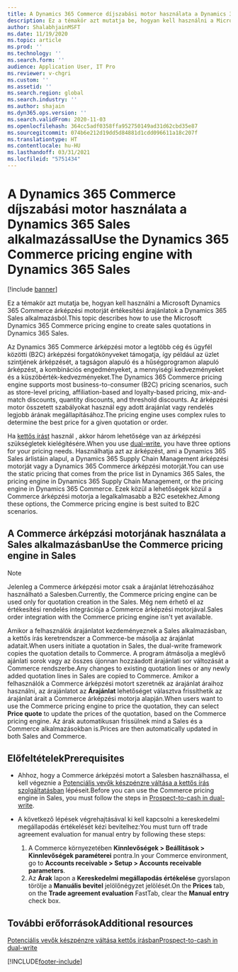 ```yaml
---
title: A Dynamics 365 Commerce díjszabási motor használata a Dynamics 365 Sales alkalmazással
description: Ez a témakör azt mutatja be, hogyan kell használni a Microsoft Dynamics 365 Commerce árképzési motorját értékesítési árajánlatok a Dynamics 365 Sales alkalmazásból.
author: ShalabhjainMSFT
ms.date: 11/19/2020
ms.topic: article
ms.prod: ''
ms.technology: ''
ms.search.form: ''
audience: Application User, IT Pro
ms.reviewer: v-chgri
ms.custom: ''
ms.assetid: ''
ms.search.region: global
ms.search.industry: ''
ms.author: shajain
ms.dyn365.ops.version: ''
ms.search.validFrom: 2020-11-03
ms.openlocfilehash: 364cc5adf0358ffa952750149ad31d62cbd35e87
ms.sourcegitcommit: 074b6e212d19dd5d84881d1cdd096611a18c207f
ms.translationtype: HT
ms.contentlocale: hu-HU
ms.lasthandoff: 03/31/2021
ms.locfileid: "5751434"
---
```

# <a name="use-the-dynamics-365-commerce-pricing-engine-with-dynamics-365-sales"></a><span data-ttu-id="52c5a-103">A Dynamics 365 Commerce díjszabási motor használata a Dynamics 365 Sales alkalmazással</span><span class="sxs-lookup"><span data-stu-id="52c5a-103">Use the Dynamics 365 Commerce pricing engine with Dynamics 365 Sales</span></span>

[!include [banner](../../includes/banner.md)]

<span data-ttu-id="52c5a-104">Ez a témakör azt mutatja be, hogyan kell használni a Microsoft Dynamics 365 Commerce árképzési motorját értékesítési árajánlatok a Dynamics 365 Sales alkalmazásból.</span><span class="sxs-lookup"><span data-stu-id="52c5a-104">This topic describes how to use the Microsoft Dynamics 365 Commerce pricing engine to create sales quotations in Dynamics 365 Sales.</span></span>

<span data-ttu-id="52c5a-105">Az Dynamics 365 Commerce árképzési motor a legtöbb cég és ügyfél közötti (B2C) árképzési forgatókönyveket támogatja, így például az üzlet szintjének árképzését, a tagságon alapuló és a hűségprogramon alapuló árképzést, a kombinációs engedményeket, a mennyiségi kedvezményeket és a küszöbérték-kedvezményeket.</span><span class="sxs-lookup"><span data-stu-id="52c5a-105">The Dynamics 365 Commerce pricing engine supports most business-to-consumer (B2C) pricing scenarios, such as store-level pricing, affiliation-based and loyalty-based pricing, mix-and-match discounts, quantity discounts, and threshold discounts.</span></span> <span data-ttu-id="52c5a-106">Az árképzési motor összetett szabályokat használ egy adott árajánlat vagy rendelés legjobb árának megállapításához.</span><span class="sxs-lookup"><span data-stu-id="52c5a-106">The pricing engine uses complex rules to determine the best price for a given quotation or order.</span></span>

<span data-ttu-id="52c5a-107">Ha [kettős írást](https://docs.microsoft.com/dynamics365/fin-ops-core/dev-itpro/data-entities/dual-write/dual-write-overview) használ , akkor három lehetősége van az árképzési szükségletek kielégítésére.</span><span class="sxs-lookup"><span data-stu-id="52c5a-107">When you use [dual-write](https://docs.microsoft.com/dynamics365/fin-ops-core/dev-itpro/data-entities/dual-write/dual-write-overview), you have three options for your pricing needs.</span></span> <span data-ttu-id="52c5a-108">Használhatja azt az árképzést, ami a Dynamics 365 Sales árlistáin alapul, a Dynamics 365 Supply Chain Management árképzési motorját vagy a Dynamics 365 Commerce árképzési motorját.</span><span class="sxs-lookup"><span data-stu-id="52c5a-108">You can use the static pricing that comes from the price list in Dynamics 365 Sales, the pricing engine in Dynamics 365 Supply Chain Management, or the pricing engine in Dynamics 365 Commerce.</span></span> <span data-ttu-id="52c5a-109">Ezek közül a lehetőségek közül a Commerce árképzési motorja a legalkalmasabb a B2C esetekhez.</span><span class="sxs-lookup"><span data-stu-id="52c5a-109">Among these options, the Commerce pricing engine is best suited to B2C scenarios.</span></span>

## <a name="use-the-commerce-pricing-engine-in-sales"></a><span data-ttu-id="52c5a-110">A Commerce árképzási motorjának használata a Sales alkalmazásban</span><span class="sxs-lookup"><span data-stu-id="52c5a-110">Use the Commerce pricing engine in Sales</span></span>

> [!NOTE]
> <span data-ttu-id="52c5a-111">Jelenleg a Commerce árképzési motor csak a árajánlat létrehozásához használható a Salesben.</span><span class="sxs-lookup"><span data-stu-id="52c5a-111">Currently, the Commerce pricing engine can be used only for quotation creation in the Sales.</span></span> <span data-ttu-id="52c5a-112">Még nem érhető el az értékesítési rendelés integrációja a Commerce árképzési motorjával.</span><span class="sxs-lookup"><span data-stu-id="52c5a-112">Sales order integration with the Commerce pricing engine isn't yet available.</span></span>

<span data-ttu-id="52c5a-113">Amikor a felhasználók árajánlatot kezdeményeznek a Sales alkalmazásban, a kettős írás keretrendszer a Commerce-be másolja az árajánlat adatait.</span><span class="sxs-lookup"><span data-stu-id="52c5a-113">When users initiate a quotation in Sales, the dual-write framework copies the quotation details to Commerce.</span></span> <span data-ttu-id="52c5a-114">A program átmásolja a meglévő ajánlati sorok vagy az összes újonnan hozzáadott árajánlati sor változását a Commerce rendszerbe.</span><span class="sxs-lookup"><span data-stu-id="52c5a-114">Any changes to existing quotation lines or any newly added quotation lines in Sales are copied to Commerce.</span></span> <span data-ttu-id="52c5a-115">Amikor a felhasználók a Commerce árképzési motort szeretnék az árajánlat áraihoz használni, az árajánlatot az **Árajánlat** lehetőséget választva frissíthetik az árajánlat árait a Commerce árképzési motorja alapján.</span><span class="sxs-lookup"><span data-stu-id="52c5a-115">When users want to use the Commerce pricing engine to price the quotation, they can select **Price quote** to update the prices of the quotation, based on the Commerce pricing engine.</span></span> <span data-ttu-id="52c5a-116">Az árak automatikusan frissülnek mind a Sales és a Commerce alkalmazásokban is.</span><span class="sxs-lookup"><span data-stu-id="52c5a-116">Prices are then automatically updated in both Sales and Commerce.</span></span>

## <a name="prerequisites"></a><span data-ttu-id="52c5a-117">Előfeltételek</span><span class="sxs-lookup"><span data-stu-id="52c5a-117">Prerequisites</span></span>

- <span data-ttu-id="52c5a-118">Ahhoz, hogy a Commerce árképzési motort a Salesben használhassa, el kell végeznie a [Potenciális vevők készpénzre váltása a kettős írás szolgáltatásban](https://docs.microsoft.com/dynamics365/fin-ops-core/dev-itpro/data-entities/dual-write/dual-write-prospect-to-cash/) lépéseit.</span><span class="sxs-lookup"><span data-stu-id="52c5a-118">Before you can use the Commerce pricing engine in Sales, you must follow the steps in [Prospect-to-cash in dual-write](https://docs.microsoft.com/dynamics365/fin-ops-core/dev-itpro/data-entities/dual-write/dual-write-prospect-to-cash/).</span></span>
- <span data-ttu-id="52c5a-119">A következő lépések végrehajtásával ki kell kapcsolni a kereskedelmi megállapodás értékelését kézi bevitelhez:</span><span class="sxs-lookup"><span data-stu-id="52c5a-119">You must turn off trade agreement evaluation for manual entry by following these steps:</span></span>

    1. <span data-ttu-id="52c5a-120">A Commerce környezetében **Kinnlevőségek \> Beállítások \> Kinnlevőségek paraméterei** pontra.</span><span class="sxs-lookup"><span data-stu-id="52c5a-120">In your Commerce environment, go to **Accounts receivable \> Setup \> Accounts receivable parameters**.</span></span>
    1. <span data-ttu-id="52c5a-121">Az **Árak** lapon a **Kereskedelmi megállapodás értékelése** gyorslapon törölje a **Manuális bevitel** jelölőnégyzet jelölését.</span><span class="sxs-lookup"><span data-stu-id="52c5a-121">On the **Prices** tab, on the **Trade agreement evaluation** FastTab, clear the **Manual entry** check box.</span></span>

## <a name="additional-resources"></a><span data-ttu-id="52c5a-122">További erőforrások</span><span class="sxs-lookup"><span data-stu-id="52c5a-122">Additional resources</span></span>

[<span data-ttu-id="52c5a-123">Potenciális vevők készpénzre váltása kettős írásban</span><span class="sxs-lookup"><span data-stu-id="52c5a-123">Prospect-to-cash in dual-write</span></span>](https://docs.microsoft.com/dynamics365/fin-ops-core/dev-itpro/data-entities/dual-write/dual-write-prospect-to-cash/)


[!INCLUDE[footer-include](../../../../includes/footer-banner.md)]